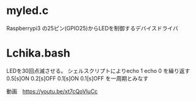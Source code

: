 # myled.c
Raspberrypi3 の25ピン(GPIO25)からLEDを制御するデバイスドライバ
# Lchika.bash
LEDを30回点滅させる。
シェルスクリプトによりecho 1 echo 0 を繰り返す
0.5[s]ON 0.2[s]OFF 0.1[s]ON 0.1[s]OFF を一周期とみなす

動画　https://youtu.be/xt7cQoVluCc
